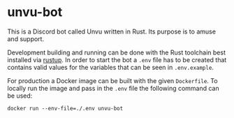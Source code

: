 # unvu-bot

This is a Discord bot called Unvu written in Rust.
Its purpose is to amuse and support.

Development building and running can be done with the Rust toolchain
best installed via [rustup](https://rustup.rs/).
In order to start the bot a `.env` file has to be created that contains
valid values for the variables that can be seen in `.env.example`.

For production a Docker image can be built with the given `Dockerfile`.
To locally run the image and pass in the `.env` file the following
command can be used:

```txt
docker run --env-file=./.env unvu-bot
```
